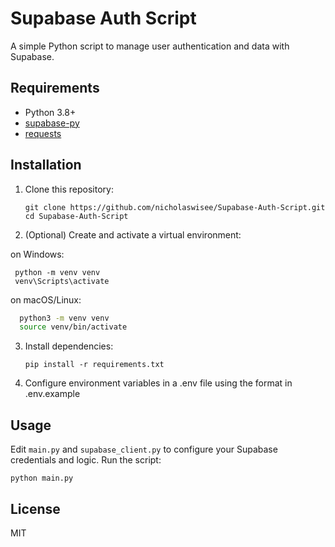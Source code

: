 # Supabase Auth Script

A simple Python script to manage user authentication and data with Supabase.

## Requirements

- Python 3.8+
- [supabase-py](https://github.com/supabase-community/supabase-py)
- [requests](https://docs.python-requests.org/en/latest/)

## Installation

1. Clone this repository:

   ```pwsh
   git clone https://github.com/nicholaswisee/Supabase-Auth-Script.git
   cd Supabase-Auth-Script
   ```

2. (Optional) Create and activate a virtual environment:

  on Windows:

   ```pwsh
    python -m venv venv
    venv\Scripts\activate
   ```

  on macOS/Linux:

  ```zsh
    python3 -m venv venv
    source venv/bin/activate
  ```

3. Install dependencies:

   ```pwsh
   pip install -r requirements.txt
   ```

4. Configure environment variables in a .env file using the format in .env.example

## Usage

Edit `main.py` and `supabase_client.py` to configure your Supabase credentials and logic. Run the script:

```pwsh
python main.py
```

## License
MIT
